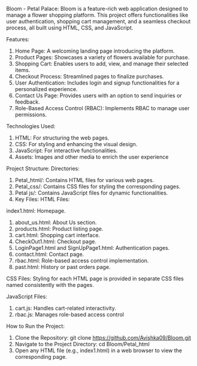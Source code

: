 Bloom - Petal Palace:
Bloom is a feature-rich web application designed to manage a flower shopping platform. This project offers functionalities like user authentication, shopping cart management, and a seamless checkout process, all built using HTML, CSS, and JavaScript.


Features:
1. Home Page: A welcoming landing page introducing the platform.
2. Product Pages: Showcases a variety of flowers available for purchase.
3. Shopping Cart: Enables users to add, view, and manage their selected items.
4. Checkout Process: Streamlined pages to finalize purchases.
5. User Authentication: Includes login and signup functionalities for a personalized experience.
6. Contact Us Page: Provides users with an option to send inquiries or feedback.
7. Role-Based Access Control (RBAC): Implements RBAC to manage user permissions.


Technologies Used:
1. HTML: For structuring the web pages.
2. CSS: For styling and enhancing the visual design.
3. JavaScript: For interactive functionalities.
4. Assets: Images and other media to enrich the user experience


Project Structure: Directories:
1. Petal_html/: Contains HTML files for various web pages.
2. Petal_css/: Contains CSS files for styling the corresponding pages.
3. Petal js/: Contains JavaScript files for dynamic functionalities.
4. Key Files: HTML Files:


index1.html: Homepage.
1. about_us.html: About Us section.
2. products.html: Product listing page.
3. cart.html: Shopping cart interface.
4. CheckOut1.html: Checkout page.
5. LoginPage1.html and SignUpPage1.html: Authentication pages.
6. contact.html: Contact page.
7. rbac.html: Role-based access control implementation.
8. past.html: History or past orders page.


CSS Files:
Styling for each HTML page is provided in separate CSS files named consistently with the pages.


JavaScript Files:
1. cart.js: Handles cart-related interactivity.
2. rbac.js: Manages role-based access control


How to Run the Project:
1. Clone the Repository: git clone https://github.com/Avishka09/Bloom.git
2. Navigate to the Project Directory: cd Bloom/Petal_html
3. Open any HTML file (e.g., index1.html) in a web browser to view the corresponding page.

